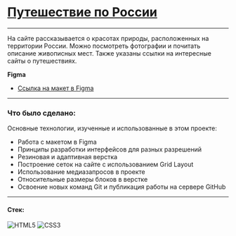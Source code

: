 # [Путешествие по России](https://ubiquitous-nougat-6ebbc0.netlify.app)
---
На сайте рассказывается о красотах природы, расположенных на территории России.
Можно посмотреть фотографии и почитать описание живописных мест.
Также указаны ссылки на интересные сайты о путешествиях.

**Figma**

* [Ссылка на макет в Figma](https://www.figma.com/file/5S2WSbEFL6awjVWJ0NWL8Q/Sprint-3_-Russia-_-desktop-mobile?node-id=28503%3A0)
___
### Что было сделано:
Основные технологии, изученные и использованные в этом проекте:
* Работа с макетом в Figma
* Принципы разработки интерфейсов для разных разрешений
* Резиновая и адаптивная верстка
* Построение сеток на сайте с использованием Grid Layout
* Использование медиазапросов в проекте
* Относительные размеры блоков в верстке
* Освоение новых команд Git и публикация работы на сервере GitHub
___
#### Стек:
![HTML5](https://img.shields.io/badge/-HTML5-141130?style=for-the-badge&logo=HTML5&logoColor=FF0000)
![CSS3](https://img.shields.io/badge/-CSS3-141130?style=for-the-badge&logo=CSS3&logoColor=009900)

